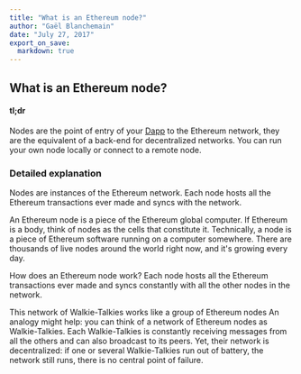 ```yaml
---
title: "What is an Ethereum node?"
author: "Gaël Blanchemain"
date: "July 27, 2017"
export_on_save:
  markdown: true
---
```

##  What is an Ethereum node?

####  tl;dr
Nodes are the point of entry of your [Dapp](/docs/Ethereum-glossary-for-newbies/Dapp.md) to the Ethereum network, they are the equivalent of a back-end for decentralized networks. You can run your own node locally or connect to a remote node.

###  Detailed explanation
Nodes are instances of the Ethereum network. Each node hosts all the Ethereum transactions ever made and syncs with the network.

An Ethereum node is a piece of the Ethereum global computer. If Ethereum is a body, think of nodes as the cells that constitute it. Technically, a node is a piece of Ethereum software running on a computer somewhere. There are thousands of live nodes around the world right now, and it's growing every day.

How does an Ethereum node work?
Each node hosts all the Ethereum transactions ever made and syncs constantly with all the other nodes in the network.

This network of Walkie-Talkies works like a group of Ethereum nodes
An analogy might help: you can think of a network of Ethereum nodes as Walkie-Talkies. Each Walkie-Talkies is constantly receiving messages from all the others and can also broadcast to its peers. Yet, their network is decentralized: if one or several Walkie-Talkies run out of battery, the network still runs, there is no central point of failure.